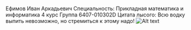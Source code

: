 Ефимов Иван Аркадьевич
Специальность: Прикладная математика и информатика
4 курс
Группа 6407-010302D
Цитата лысого: Всю водку выпить невозможно, но стремиться к этому надо!
![Alt text](https://cs13.pikabu.ru/post_img/big/2021/01/12/7/1610450158299492581.png)
